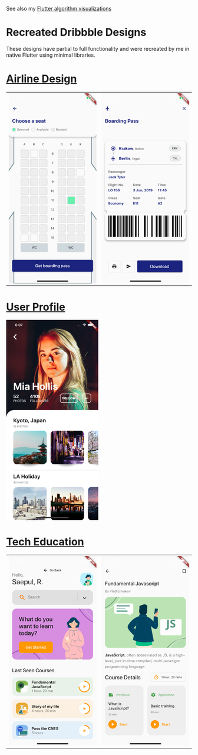 See also my [Flutter algorithm visualizations](https://github.com/Nolence/flutter_challenges)

# Recreated Dribbble Designs

These designs have partial to full functionality and were recreated by me in native Flutter using minimal libraries.

# [Airline Design](https://dribbble.com/shots/9706802-Check-in-flow-LOT-iOS-App/attachments/1736215?mode=media)

|       |       |
|------------|-------------|
| <img src="excluded_assets/airline_seats/airline_seats.png" alt="drawing" width="250"/> | <img src="excluded_assets/airline_seats/boarding_pass.png" alt="drawing" width="250"/> |

# [User Profile](https://dribbble.com/shots/9712939-User-Profile-Daily-UI-006/attachments/1742767?mode=media)

<img src="excluded_assets/mia_user_profile/mia_user_profile.png" alt="drawing" width="250"/>

# [Tech Education](https://dribbble.com/shots/9779804-Learning-Platform-Mobile-App/attachments/1810682?mode=media)

|       |       |
|------------|-------------|
| <img src="excluded_assets/tech_education/tech_education.png" alt="drawing" width="250"/> | <img src="excluded_assets/tech_education/fundamental_javascript.png" alt="drawing" width="250"/> |